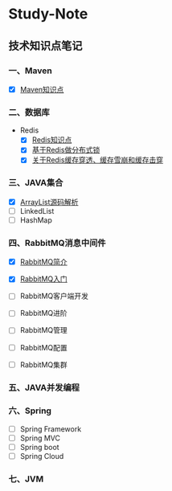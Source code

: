 # Study-Note
## 技术知识点笔记

### 一、Maven

- [x] <a href="/20190708/maven.md" target="_blank">Maven知识点</a>

### 二、数据库
- Redis  
  - [x] <a href="/20190709/Redis.md" target="_blank">Redis知识点</a>  
  - [x] <a href="/20190711/Redis分布式锁.md" target="_blank">基于Redis做分布式锁</a>
  - [x] <a href="/20190711/关于Redis问题.md" target="_blank">关于Redis缓存穿透、缓存雪崩和缓存击穿</a>

### 三、JAVA集合

- [x] <a href="/20190710/ArrayList.md" target="_blank">ArrayList源码解析</a>
- [ ] LinkedList
- [ ] HashMap

### 四、RabbitMQ消息中间件
- [x] <a href="/20190713/RabbitMQ简介.md" target="_blank">RabbitMQ简介</a>
- [x] <a href="/20190713/RabbitMQ入门.md" target="_blank">RabbitMQ入门</a>
- [ ] RabbitMQ客户端开发
- [ ] RabbitMQ进阶
- [ ] RabbitMQ管理
- [ ] RabbitMQ配置
- [ ] RabbitMQ集群


  
### 五、JAVA并发编程


### 六、Spring
- [ ] Spring Framework
- [ ] Spring MVC
- [ ] Spring boot
- [ ] Spring Cloud

### 七、JVM
